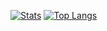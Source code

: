  

<!--
**festina-lente-z/festina-lente-z** is a ✨ _special_ ✨ repository because its `README.md` (this file) appears on your GitHub profile.

Here are some ideas to get you started:

- 🔭 I’m currently working on ...
- 🌱 I’m currently learning ...
- 👯 I’m looking to collaborate on ...
- 🤔 I’m looking for help with ...
- 💬 Ask me about ...
- 📫 How to reach me: ...
- 😄 Pronouns: ...
- ⚡ Fun fact: ...
-->
[![Stats](https://github-readme-stats.vercel.app/api?username=lizeze&show_icons=true&count_private=true&theme=radical)](https://github.com/lizeze)
[![Top Langs](https://github-readme-stats.vercel.app/api/top-langs/?username=lizeze&layout=compact&theme=radical)](https://github.com/lizeze)

 
